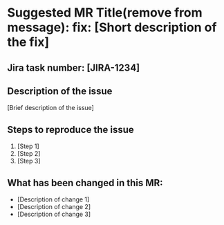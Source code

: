 # Suggested MR Title(remove from message): fix: [Short description of the fix]


## Jira task number: [JIRA-1234]

## Description of the issue
[Brief description of the issue]

## Steps to reproduce the issue
1. [Step 1]
2. [Step 2]
3. [Step 3]


## What has been changed in this MR:
- [Description of change 1]
- [Description of change 2]
- [Description of change 3]
